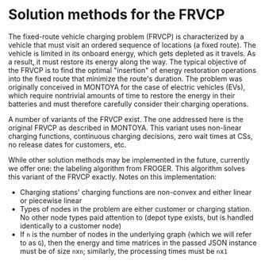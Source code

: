 # Solution methods for the FRVCP
The fixed-route vehicle charging problem (FRVCP) is characterized by a vehicle that must visit an ordered sequence of locations (a fixed route). The vehicle is limited in its onboard energy, which gets depleted as it travels. As a result, it must restore its energy along the way. The typical objective of the FRVCP is to find the optimal "insertion" of energy restoration operations into the fixed route that minimize the route's duration. The problem was originally conceived in MONTOYA for the case of electric vehicles (EVs), which require nontrivial amounts of time to restore the energy in their batteries and must therefore carefully consider their charging operations.

A number of variants of the FRVCP exist. The one addressed here is the original FRVCP as described in MONTOYA. This variant uses non-linear charging functions, continuous charging decisions, zero wait times at CSs, no release dates for customers, etc.

While other solution methods may be implemented in the future, currently we offer one: the labeling algorithm from FROGER. This algorithm solves this variant of the FRVCP exactly. Notes on this implementation:
 - Charging stations' charging functions are non-convex and either linear or piecewise linear
 - Types of nodes in the problem are either customer or charging station. No other node types paid attention to (depot type exists, but is handled identically to a customer node)
 - If `n` is the number of nodes in the underlying graph (which we will refer to as `G`), then the energy and time matrices in the passed JSON instance must be of size `n`x`n`; similarly, the processing times must be `n`x`1`